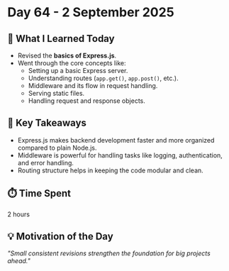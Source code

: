 # Day 64 - 2 September 2025

## 📘 What I Learned Today  
- Revised the **basics of Express.js**.  
- Went through the core concepts like:  
  - Setting up a basic Express server.  
  - Understanding routes (`app.get()`, `app.post()`, etc.).  
  - Middleware and its flow in request handling.  
  - Serving static files.  
  - Handling request and response objects.  

## 🔑 Key Takeaways  
- Express.js makes backend development faster and more organized compared to plain Node.js.  
- Middleware is powerful for handling tasks like logging, authentication, and error handling.  
- Routing structure helps in keeping the code modular and clean.  

## ⏱️ Time Spent  
2 hours  

## 💡 Motivation of the Day  
*"Small consistent revisions strengthen the foundation for big projects ahead."*  
